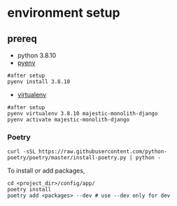 # environment setup 
## prereq
- python 3.8.10
- [pyenv](https://github.com/pyenv/pyenv)
```
#after setup
pyenv install 3.8.10
```
- [virtualenv](https://github.com/pyenv/pyenv-virtualenv)
```
#after setup
pyenv virtualenv 3.8.10 majestic-monolith-django
pyenv activate majestic-monolith-django

```
### Poetry
```
curl -sSL https://raw.githubusercontent.com/python-poetry/poetry/master/install-poetry.py | python -
```

To install or add packages,
```
cd <project_dir>/config/app/
poetry install
poetry add <packages> --dev # use --dev only for dev
```
